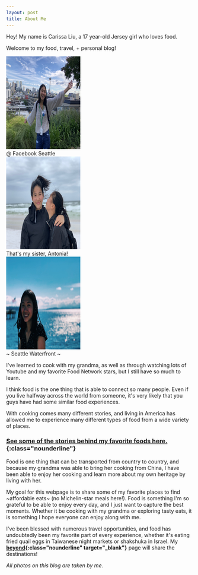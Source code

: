 ```yaml
---
layout: post
title: About Me
---
```

Hey! My name is Carissa Liu, a 17 year-old Jersey girl who loves food. 

Welcome to my food, travel, + personal blog!

<div class="flex-container">
  <div class="flex-item-3">
      <img src="/assets/images/famphotos/spaceneedlefb.jpg" height="250px" width="200px" class="image">
      <div class="flexoverlay">@ Facebook Seattle</div>
  </div>
  <div class="flex-item-3">
      <img src="/assets/images/famphotos/miramar.JPG" height="250px" width="200px" class="image">
      <div class="flexoverlay">That's my sister, Antonia!</div>
  </div>
  <div class="flex-item-3">
      <img src="/assets/images/famphotos/waterfront.JPG" height="250px" width="200px" class="image">
      <div class="flexoverlay">~ Seattle Waterfront ~</div>
  </div>
</div>

I've learned to cook with my grandma, as well as through watching lots of Youtube and my favorite Food Network stars, but I still have so much to learn.

I think food is the one thing that is able to connect so many people. Even if you live halfway across the world from someone, it's very likely that you guys have had some similar food experiences. 

With cooking comes many different stories, and living in America has allowed me to experience many different types of food from a wide variety of places. 

### [See some of the stories behind my favorite foods here.](/favoritefoods.html){:class="nounderline"}

Food is one thing that can be transported from country to country, and because my grandma was able to bring her cooking from China, I have been able to enjoy her cooking and learn more about my own heritage by living with her.

My goal for this webpage is to share some of my favorite places to find ~affordable eats~ (no Michelin-star meals here!). Food is something I'm so grateful to be able to enjoy every day, and I just want to capture the best moments. Whether it be cooking with my grandma or exploring tasty eats, it is something I hope everyone can enjoy along with me.  

I've been blessed with numerous travel opportunities, and food has undoubtedly been my favorite part of every experience, 
whether it's eating fried quail eggs in Taiwanese night markets or shakshuka in Israel. My **[beyond](/beyond.html){:class="nounderline" target="_blank"}** page will share the destinations!

*All photos on this blog are taken by me.*